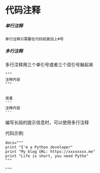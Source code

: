 # 代码注释


##### 单行注释
```
单行注释只需要在代码前面加上#号
```



##### 多行注释
多行注释用三个单引号或者三个双引号躲起来

```
"""
注释内容
"""


或者
'''
注释内容
'''
```

编写长段的提示信息时，可以使用多行注释

代码示例:
```
docs="""
print "I'm a Python developer"
print "My blog URL: https://xxxxxxxx.me"
print "Life is short, you need Pytho"
"""

"""


```